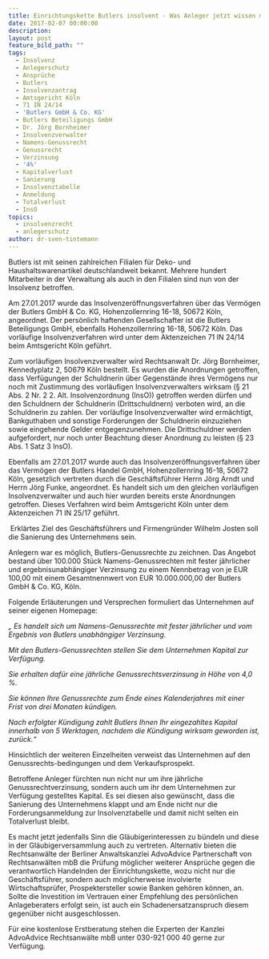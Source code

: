 ```yaml
---
title: Einrichtungskette Butlers insolvent - Was Anleger jetzt wissen müssen
date: 2017-02-07 00:00:00
description:
layout: post
feature_bild_path: ""
tags:
  - Insolvenz
  - Anlegerschutz
  - Ansprüche
  - Butlers
  - Insolvenzantrag
  - Amtsgericht Köln
  - 71 IN 24/14
  - 'Butlers GmbH & Co. KG'
  - Butlers Beteiligungs GmbH
  - Dr. Jörg Bornheimer
  - Insolvenzverwalter
  - Namens-Genussrecht
  - Genussrecht
  - Verzinsung
  - '4%'
  - Kapitalverlust
  - Sanierung
  - Insolvenztabelle
  - Anmeldung
  - Totalverlust
  - InsO
topics:
  - insolvenzrecht
  - anlegerschutz
author: dr-sven-tintemann
---
```



Butlers ist mit seinen zahlreichen Filialen für Deko- und Haushaltswarenartikel deutschlandweit bekannt. Mehrere hundert Mitarbeiter in der Verwaltung als auch in den Filialen sind nun von der Insolvenz betroffen.

Am 27.01.2017 wurde das Insolvenzeröffnungsverfahren über das Vermögen der Butlers GmbH & Co. KG, Hohenzollernring 16-18, 50672 Köln, angeordnet. Der persönlich haftenden Gesellschafter ist die Butlers Beteiligungs GmbH, ebenfalls Hohenzollernring 16-18, 50672 Köln. Das vorläufige Insolvenzverfahren wird unter dem Aktenzeichen 71 IN 24/14 beim Amtsgericht Köln geführt.

Zum vorläufigen Insolvenzverwalter wird Rechtsanwalt Dr. Jörg Bornheimer, Kennedyplatz 2, 50679 Köln bestellt. Es wurden die Anordnungen getroffen, dass Verfügungen der Schuldnerin über Gegenstände ihres Vermögens nur noch mit Zustimmung des vorläufigen Insolvenzverwalters wirksam (§ 21 Abs. 2 Nr. 2 2. Alt. Insolvenzordnung (InsO)) getroffen werden dürfen und den Schuldnern der Schuldnerin (Drittschuldnern) verboten wird, an die Schuldnerin zu zahlen. Der vorläufige Insolvenzverwalter wird ermächtigt, Bankguthaben und sonstige Forderungen der Schuldnerin einzuziehen sowie eingehende Gelder entgegenzunehmen. Die Drittschuldner werden aufgefordert, nur noch unter Beachtung dieser Anordnung zu leisten (§ 23 Abs. 1 Satz 3 InsO).

Ebenfalls am 27.01.2017 wurde auch das Insolvenzeröffnungsverfahren über das Vermögen der Butlers Handel GmbH, Hohenzollernring 16-18, 50672 Köln, gesetzlich vertreten durch die Geschäftsführer Herrn Jörg Arndt und Herrn Jörg Funke, angeordnet. Es handelt sich um den gleichen vorläufigen Insolvenzverwalter und auch hier wurden bereits erste Anordnungen getroffen. Dieses Verfahren wird beim Amtsgericht Köln unter dem Aktenzeichen 71 IN 25/17 geführt.

 Erklärtes Ziel des Geschäftsführers und Firmengründer Wilhelm Josten soll die Sanierung des Unternehmens sein.

Anlegern war es möglich, Butlers-Genussrechte zu zeichnen. Das Angebot bestand über 100.000 Stück Namens-Genussrechten mit fester jährlicher und ergebnisunabhängiger Verzinsung zu einem Nennbetrag von je EUR 100,00 mit einem Gesamtnennwert von EUR 10.000.000,00 der Butlers GmbH & Co. KG, Köln.

Folgende Erläuterungen und Versprechen formuliert das Unternehmen auf seiner eigenen Homepage:

*„ Es handelt sich um Namens-Genussrechte mit fester jährlicher und vom Ergebnis von Butlers unabhängiger Verzinsung.*

*Mit den Butlers-Genussrechten stellen Sie dem Unternehmen Kapital zur Verfügung.*

*Sie erhalten dafür eine jährliche Genussrechtsverzinsung in Höhe von 4,0 %.*

*Sie können Ihre Genussrechte zum Ende eines Kalenderjahres mit einer Frist von drei Monaten kündigen.*

*Nach erfolgter Kündigung zahlt Butlers Ihnen Ihr eingezahltes Kapital innerhalb von 5 Werktagen, nachdem die Kündigung wirksam geworden ist, zurück.“*

Hinsichtlich der weiteren Einzelheiten verweist das Unternehmen auf den Genussrechts-bedingungen und dem Verkaufsprospekt.

Betroffene Anleger fürchten nun nicht nur um ihre jährliche Genussrechtverzinsung, sondern auch um ihr dem Unternehmen zur Verfügung gestelltes Kapital. Es sei diesen also gewünscht, dass die Sanierung des Unternehmens klappt und am Ende nicht nur die Forderungsanmeldung zur Insolvenztabelle und damit nicht selten ein Totalverlust bleibt.

Es macht jetzt jedenfalls Sinn die Gläubigerinteressen zu bündeln und diese in der Gläubigerversammlung auch zu vertreten. Alternativ bieten die Rechtsanwälte der Berliner Anwaltskanzlei AdvoAdvice Partnerschaft von Rechtsanwälten mbB die Prüfung möglicher weiterer Ansprüche gegen die verantwortlich Handelnden der Einrichtungskette, wozu nicht nur die Geschäftsführer, sondern auch möglicherweise involvierte Wirtschaftsprüfer, Prospektersteller sowie Banken gehören können, an. Sollte die Investition im Vertrauen einer Empfehlung des persönlichen Anlageberaters erfolgt sein, ist auch ein Schadenersatzanspruch diesem gegenüber nicht ausgeschlossen.

Für eine kostenlose Erstberatung stehen die Experten der Kanzlei AdvoAdvice Rechtsanwälte mbB unter 030-921 000 40 gerne zur Verfügung.